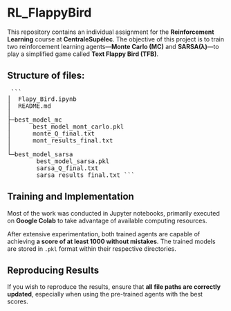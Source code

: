 # RL_FlappyBird

This repository contains an individual assignment for the **Reinforcement Learning** course at **CentraleSupélec**. The objective of this project is to train two reinforcement learning agents—**Monte Carlo (MC)** and **SARSA(λ)**—to play a simplified game called **Text Flappy Bird (TFB)**.


## Structure of files:
<pre> ``` 
│  Flapy_Bird.ipynb
│  README.md
│
├─best_model_mc
│      best_model_mont_carlo.pkl
│      monte_Q_final.txt
│      mont_results_final.txt
│
└─best_model_sarsa
        best_model_sarsa.pkl
        sarsa_Q_final.txt
        sarsa_results_final.txt ``` </pre>

## Training and Implementation

Most of the work was conducted in Jupyter notebooks, primarily executed on **Google Colab** to take advantage of available computing resources. 

After extensive experimentation, both trained agents are capable of achieving **a score of at least 1000 without mistakes**. The trained models are stored in `.pkl` format within their respective directories.

## Reproducing Results

If you wish to reproduce the results, ensure that **all file paths are correctly updated**, especially when using the pre-trained agents with the best scores.


